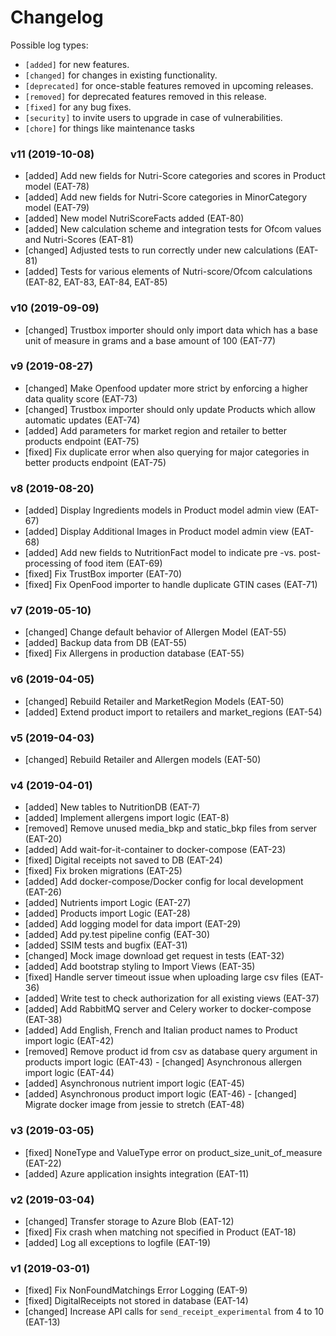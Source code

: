 # Changelog

Possible log types:

- `[added]` for new features.
- `[changed]` for changes in existing functionality.
- `[deprecated]` for once-stable features removed in upcoming releases.
- `[removed]` for deprecated features removed in this release.
- `[fixed]` for any bug fixes.
- `[security]` to invite users to upgrade in case of vulnerabilities.
- `[chore]` for things like maintenance tasks

### v11 (2019-10-08)

- [added] Add new fields for Nutri-Score categories and scores in Product model (EAT-78)
- [added] Add new fields for Nutri-Score categories in MinorCategory model (EAT-79)
- [added] New model NutriScoreFacts added (EAT-80)
- [added] New calculation scheme and integration tests for Ofcom values and Nutri-Scores (EAT-81)
- [changed] Adjusted tests to run correctly under new calculations (EAT-81)
- [added] Tests for various elements of Nutri-score/Ofcom calculations (EAT-82, EAT-83, EAT-84, EAT-85)

### v10 (2019-09-09)

- [changed] Trustbox importer should only import data which has a base unit of measure in grams and a base amount of 100 (EAT-77)

### v9 (2019-08-27)

- [changed] Make Openfood updater more strict by enforcing a higher data quality score (EAT-73)
- [changed] Trustbox importer should only update Products which allow automatic updates (EAT-74)
- [added] Add parameters for market region and retailer to better products endpoint (EAT-75)
- [fixed] Fix duplicate error when also querying for major categories in better products endpoint (EAT-75)

### v8 (2019-08-20)

- [added] Display Ingredients models in Product model admin view (EAT-67)
- [added] Display Additional Images in Product model admin view (EAT-68)
- [added] Add new fields to NutritionFact model to indicate pre -vs. post-processing of food item (EAT-69)
- [fixed] Fix TrustBox importer (EAT-70)
- [fixed] Fix OpenFood importer to handle duplicate GTIN cases (EAT-71)

### v7 (2019-05-10)

- [changed] Change default behavior of Allergen Model (EAT-55)
- [added] Backup data from DB (EAT-55)
- [fixed] Fix Allergens in production database (EAT-55)

### v6 (2019-04-05)

- [changed] Rebuild Retailer and MarketRegion Models (EAT-50)
- [added] Extend product import to retailers and market_regions (EAT-54)

### v5 (2019-04-03)

- [changed] Rebuild Retailer and Allergen models (EAT-50)

### v4 (2019-04-01)

- [added] New tables to NutritionDB (EAT-7)
- [added] Implement allergens import logic (EAT-8)
- [removed] Remove unused media_bkp and static_bkp files from server (EAT-20)
- [added] Add wait-for-it-container to docker-compose (EAT-23)
- [fixed] Digital receipts not saved to DB (EAT-24)
- [fixed] Fix broken migrations (EAT-25)
- [added] Add docker-compose/Docker config for local development (EAT-26)
- [added] Nutrients import Logic (EAT-27)
- [added] Products import Logic (EAT-28)
- [added] Add logging model for data import (EAT-29)
- [added] Add py.test pipeline config (EAT-30)
- [added] SSIM tests and bugfix (EAT-31)
- [changed] Mock image download get request in tests (EAT-32)
- [added] Add bootstrap styling to Import Views (EAT-35)
- [fixed] Handle server timeout issue when uploading large csv files (EAT-36)
- [added] Write test to check authorization for all existing views (EAT-37)
- [added] Add RabbitMQ server and Celery worker to docker-compose (EAT-38)
- [added] Add English, French and Italian product names to Product import logic (EAT-42)
- [removed] Remove product id from csv as database query argument in products import logic (EAT-43)
- [changed] Asynchronous allergen import logic (EAT-44)
- [added] Asynchronous nutrient import logic (EAT-45)
- [added] Asynchronous product import logic (EAT-46)
- [changed] Migrate docker image from jessie to stretch (EAT-48)

### v3 (2019-03-05)

- [fixed] NoneType and ValueType error on product_size_unit_of_measure (EAT-22)
- [added] Azure application insights integration (EAT-11)

### v2 (2019-03-04)

- [changed] Transfer storage to Azure Blob (EAT-12)
- [fixed] Fix crash when matching not specified in Product (EAT-18)
- [added] Log all exceptions to logfile (EAT-19)

### v1 (2019-03-01)

- [fixed] Fix NonFoundMatchings Error Logging (EAT-9)
- [fixed] DigitalReceipts not stored in database (EAT-14)
- [changed] Increase API calls for `send_receipt_experimental` from 4 to 10 (EAT-13)

